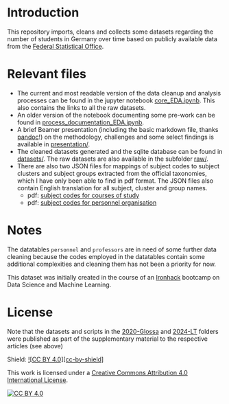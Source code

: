 # Introduction

This repository imports, cleans and collects some datasets regarding the number of students in Germany over time based on publicly available data from the [Federal Statistical Office](https://www-genesis.destatis.de/).


# Relevant files

- The current and most readable version of the data cleanup and analysis processes can be found in the jupyter notebook [core_EDA.ipynb](core_EDA.ipynb). This also contains the links to all the raw datasets.
- An older version of the notebook documenting some pre-work can be found in [process_documentation_EDA.ipynb](process_documentation_EDA.ipynb).
- A brief Beamer presentation (including the basic markdown file, thanks [pandoc](https://pandoc.org/)!) on the methodology, challenges and some select findings is available in [presentation/](presentation/).
- The cleaned datasets generated and the sqlite database can be found in [datasets/](datasets/). The raw datasets are also available in the subfolder [raw/](datasets/raw/).
- There are also two JSON files for mappings of subject codes to subject clusters and subject groups extracted from the official taxonomies, which I have only been able to find in pdf format. The JSON files also contain English translation for all subject, cluster and group names.
  - pdf: [subject codes for courses of study](https://www.destatis.de/DE/Methoden/Klassifikationen/Bildung/studenten-pruefungsstatistik.pst_all?__blob=publicationFile&v=12)
  - pdf: [subject codes for personnel organisation](https://www.destatis.de/DE/Methoden/Klassifikationen/Bildung/personal-stellenstatistik.pdf?__blob=publicationFile&v=14)


# Notes

The datatables `personnel` and `professors` are in need of some further data cleaning because the codes employed in the datatables contain some additional complexities and cleaning them has not been a priority for now.

This dataset was initially created in the course of an [Ironhack](https://www.ironhack.com/) bootcamp on Data Science and Machine Learning.



# License

Note that the datasets and scripts in the [2020-Glossa](2020-Glossa) and [2024-LT](2024-LT) folders were published as part of the supplementary material to the respective articles (see above)

Shield: [![CC BY 4.0][cc-by-shield]][cc-by]

This work is licensed under a
[Creative Commons Attribution 4.0 International License][cc-by].

[![CC BY 4.0][cc-by-image]][cc-by]

[cc-by]: http://creativecommons.org/licenses/by/4.0/
[cc-by-image]: https://i.creativecommons.org/l/by/4.0/88x31.png